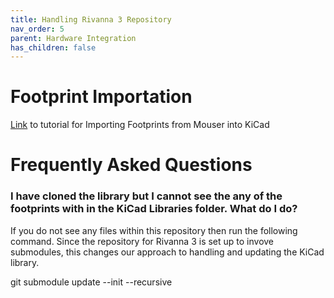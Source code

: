 ```yaml
---
title: Handling Rivanna 3 Repository
nav_order: 5
parent: Hardware Integration
has_children: false
---
```


# Footprint Importation
[Link](https://myuva-my.sharepoint.com/:w:/g/personal/grt2ez_virginia_edu/EUOBiP9rCKpKgtjtbv8AurIBhKWTxw_TARXTIykQl25CnQ?e=JdH2P8) to tutorial for Importing Footprints from Mouser into KiCad

# Frequently Asked Questions

###  I have cloned the library but I cannot see the any of the footprints with in the KiCad Libraries folder. What do I do?

If you do not see any files within this repository then run the following command. Since the repository for Rivanna 3 is set up to invove submodules, this changes our approach to handling and updating the KiCad library.

git submodule update  --init --recursive